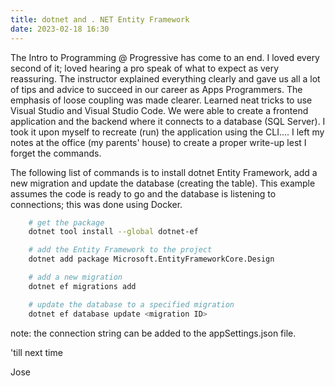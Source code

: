 ```yaml
---
title: dotnet and . NET Entity Framework
date: 2023-02-18 16:30
---
```

<!-- markdownlint-disable -->
<p>The Intro to Programming @ Progressive has come to an end. I loved every second of it; loved hearing a pro speak of what to expect as very reassuring.
The instructor explained everything clearly and gave us all a lot of tips and advice to succeed in our career as Apps Programmers. The emphasis of loose coupling was made clearer.
Learned neat tricks to use Visual Studio and Visual Studio Code. We were able to create a frontend application and the backend where it connects to a database (SQL Server).
I took it upon myself to recreate (run) the application using the CLI.... I left my notes at the office (my parents' house) to create a proper write-up lest I forget the commands.
</p>

<p>The following list of commands is to install dotnet Entity Framework, add a new migration and update the database (creating the table). This example assumes the code is ready to go and the database is listening to connections; this was done using Docker.</p>

    

```BASH
    # get the package
    dotnet tool install --global dotnet-ef

    # add the Entity Framework to the project
    dotnet add package Microsoft.EntityFrameworkCore.Design

    # add a new migration
    dotnet ef migrations add

    # update the database to a specified migration
    dotnet ef database update <migration ID>   
```

<p>note: the connection string can be added to the appSettings.json file.</p>

<p>'till next time</p>
Jose
